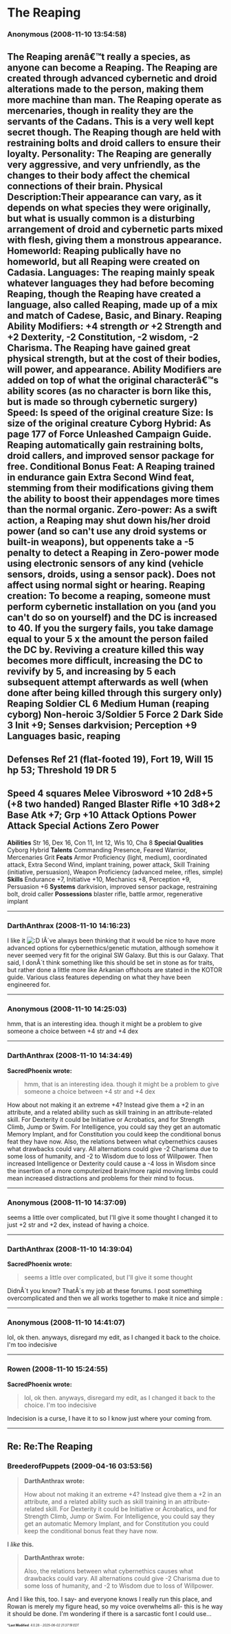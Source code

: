 # The Reaping

### **Anonymous** (2008-11-10 13:54:58)

The Reaping arenâ€™t really a species, as anyone can become a Reaping. The Reaping are created through advanced cybernetic and droid alterations made to the person, making them more machine than man. The Reaping operate as mercenaries, though in reality they are the servants of the Cadans. This is a very well kept secret though. The Reaping though are held with restraining bolts and droid callers to ensure their loyalty.
**Personality**: The Reaping are generally very aggressive, and very unfriendly, as the changes to their body affect the chemical connections of their brain.
**Physical Description**:Their appearance can vary, as it depends on what species they were originally, but what is usually common is a disturbing arrangement of droid and cybernetic parts mixed with flesh, giving them a monstrous appearance.
**Homeworld**: Reaping publically have no homeworld, but all Reaping were created on Cadasia.
**Languages**: The reaping mainly speak whatever languages they had before becoming Reaping, though the Reaping have created a language, also called Reaping, made up of a mix and match of Cadese, Basic, and Binary.
**Reaping**
**Ability Modifiers**: +4 strength *or* +2 Strength and +2 Dexterity, -2 Constitution, -2 wisdom, -2 Charisma. The Reaping have gained great physical strength, but at the cost of their bodies, will power, and appearance. Ability Modifiers are added on top of what the original characterâ€™s ability scores (as no character is born like this, but is made so through cybernetic surgery)
**Speed**: Is speed of the original creature
**Size**: Is size of the original creature
**Cyborg Hybrid**: As page 177 of Force Unleashed Campaign Guide. Reaping automatically gain restraining bolts, droid callers, and improved sensor package for free.
**Conditional Bonus Feat**: A Reaping trained in endurance gain Extra Second Wind feat, stemming from their modifications giving them the ability to boost their appendages more times than the normal organic.
 **Zero-power**: As a swift action, a Reaping may shut down his/her droid power (and so can't use any droid systems or built-in weapons), but oppenents take a -5 penalty to detect a Reaping in Zero-power mode using electronic sensors of any kind (vehicle sensors, droids, using a sensor pack). Does not affect using normal sight or hearing.
**Reaping creation:**
To become a reaping, someone must perform cybernetic installation on you (and you can't do so on yourself) and the DC is increased to 40. If you the surgery fails, you take damage equal to your 5 x the amount the person failed the DC by. Reviving a creature killed this way becomes more difficult, increasing the DC to revivify by 5, and increasing by 5 each subsequent attempt afterwards as well (when done after being killed through this surgery only)
**Reaping Soldier CL 6**
Medium Human (reaping cyborg) Non-heroic 3/Soldier 5
**Force** 2 **Dark Side** 3
**Init** +9; **Senses** darkvision; Perception +9
**Languages** basic, reaping
--------------------------------------------------------------------
**Defenses** Ref 21 (flat-footed 19), Fort 19, Will 15
**hp** 53; **Threshold** 19 **DR** 5
--------------------------------------------------------------------
**Speed** 4 squares
**Melee** Vibrosword +10 2d8+5 (+8 two handed)
**Ranged** Blaster Rifle +10 3d8+2
**Base Atk** +7; Grp +10
**Attack Options** Power Attack
**Special Actions** Zero Power
--------------------------------------------------------------------
**Abilities** Str 16, Dex 16, Con 11, Int 12, Wis 10, Cha 8
**Special Qualities** Cyborg Hybrid
**Talents** Commanding Presence, Feared Warrior, Mercenaries Grit
**Feats** Armor Proficiency (light, medium), coordinated attack, Extra Second Wind, implant training, power attack, Skill Training (initiative, persuasion), Weapon Proficiency (advanced melee, rifles, simple)
**Skills** Endurance +7, Initiative +10, Mechanics +8, Perception +9, Persuasion +6
**Systems** darkvision, improved sensor package, restraining bolt, droid caller
**Possessions** blaster rifle, battle armor, regenerative implant

---

### **DarthAnthrax** (2008-11-10 14:16:23)

I like it <!-- s:D -->![:D](https://i.ibb.co/MDcFvFDD/icon-e-biggrin.gif)<!-- s:D -->
IÂ´ve always been thinking that it would be nice to have more advanced options for cybernethics/genetic mutation, although somehow it never seemed very fit for the original SW Galaxy. But this is our Galaxy.
That said, I donÂ´t think something like this should be set in stone as for traits, but rather done a little more like Arkanian offshoots are stated in the KOTOR guide. Various class features depending on what they have been engineered for.

---

### **Anonymous** (2008-11-10 14:25:03)

hmm, that is an interesting idea.
though it might be a problem to give someone a choice between +4 str and +4 dex

---

### **DarthAnthrax** (2008-11-10 14:34:49)

**SacredPhoenix wrote:**
> hmm, that is an interesting idea.
> though it might be a problem to give someone a choice between +4 str and +4 dex

How about not making it an extreme +4? Instead give them a +2 in an attribute, and a related ability such as skill training in an attribute-related skill. For Dexterity it could be Initiative or Acrobatics, and for Strength Climb, Jump or Swim. For Intelligence, you could say they get an automatic Memory Implant, and for Constitution you could keep the conditional bonus feat they have now.
Also, the relations between what cybernethics causes what drawbacks could vary. All alternations could give -2 Charisma due to some loss of humanity, and -2 to Wisdom due to loss of Willpower.
Then increased Intelligence or Dexterity could cause a -4 loss in Wisdom since the insertion of a more computerized brain/more rapid moving limbs could mean increased distractions and problems for their mind to focus.

---

### **Anonymous** (2008-11-10 14:37:09)

seems a little over complicated, but I'll give it some thought
I changed it to just +2 str and +2 dex, instead of having a choice.

---

### **DarthAnthrax** (2008-11-10 14:39:04)

**SacredPhoenix wrote:**
> seems a little over complicated, but I&#39;ll give it some thought

DidnÂ´t you know? ThatÂ´s my job at these forums. I post something overcomplicated and then we all works together to make it nice and simple :

---

### **Anonymous** (2008-11-10 14:41:07)

lol, ok then.
anyways, disregard my edit, as I changed it back to the choice. I'm too indecisive

---

### **Rowen** (2008-11-10 15:24:55)

**SacredPhoenix wrote:**
> lol, ok then.
> anyways, disregard my edit, as I changed it back to the choice. I&#39;m too indecisive

Indecision is a curse, I have it to so I know just where your coming from.

---

## Re: Re:The Reaping

### **BreederofPuppets** (2009-04-16 03:53:56)

> **DarthAnthrax wrote:**
>
> How about not making it an extreme +4? Instead give them a +2 in an attribute, and a related ability such as skill training in an attribute-related skill. For Dexterity it could be Initiative or Acrobatics, and for Strength Climb, Jump or Swim. For Intelligence, you could say they get an automatic Memory Implant, and for Constitution you could keep the conditional bonus feat they have now.

I *like* this.
> **DarthAnthrax wrote:**
>
> Also, the relations between what cybernethics causes what drawbacks could vary. All alternations could give -2 Charisma due to some loss of humanity, and -2 to Wisdom due to loss of Willpower.

And I like this, too. I say- and everyone knows I really run this place, and Rowan is merely my figure head, so my voice overwhelms all- this is he way it should be done.
I'm wondering if there is a sarcastic font I could use...



<span style="font-size: 0.5em;">***Last Modified**: 4.0.28 - *2025-06-02 21:37:19 EDT*</span>